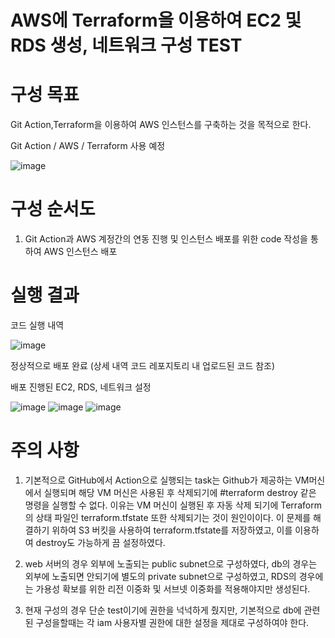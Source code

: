 
# AWS에 Terraform을 이용하여 EC2 및 RDS 생성, 네트워크 구성 TEST

# 구성 목표

Git Action,Terraform을 이용하여 AWS 인스턴스를 구축하는 것을 목적으로 한다.

Git Action / AWS / Terraform 사용 예정

![image](https://github.com/user-attachments/assets/4f117912-c256-4eb9-8759-90084aeafe10)


# 구성 순서도

1. Git Action과 AWS 계정간의 연동 진행 및 인스턴스 배포를 위한 code 작성을 통하여 AWS 인스턴스 배포

# 실행 결과

코드 실행 내역 

![image](https://github.com/user-attachments/assets/e759d23b-4050-4be3-8d5a-afba82d2868b)

정상적으로 배포 완료 (상세 내역 코드 레포지토리 내 업로드된 코드 참조)

배포 진행된 EC2, RDS, 네트워크 설정

![image](https://github.com/user-attachments/assets/493055b4-3e01-4433-bec1-2497ae0cdb67)
![image](https://github.com/user-attachments/assets/a9d93844-72b0-4255-bdf4-912a10860b35)
![image](https://github.com/user-attachments/assets/9b47a7f3-8ffa-4278-b23d-e17a375cadd4)


# 주의 사항

1. 기본적으로 GitHub에서 Action으로 실행되는 task는 Github가 제공하는 VM머신에서 실행되며 해당 VM 머신은 사용된 후 삭제되기에 #terraform destroy 같은 명령을 실행할 수 없다.
이유는 VM 머신이 실행된 후 자동 삭제 되기에 Terraform의 상태 파일인 terraform.tfstate 또한 삭제되기는 것이 원인이이다.
이 문제를 해결하기 위하여 S3 버킷을 사용하여 terraform.tfstate를 저장하였고, 이를 이용하여 destroy도 가능하게 끔 설정하였다.

3. web 서버의 경우 외부에 노출되는 public subnet으로 구성하였다, db의 경우는 외부에 노출되면 안되기에 별도의 private subnet으로 구성하였고, RDS의 경우에는 가용성 확보를 위한 리전 이중화 및 서브넷 이중화를 적용해야지만 생성된다.

4. 현재 구성의 경우 단순 test이기에 권한을 넉넉하게 줬지만, 기본적으로 db에 관련된 구성을할때는 각 iam 사용자별 권한에 대한 설정을 제대로 구성하여야 한다.

   
